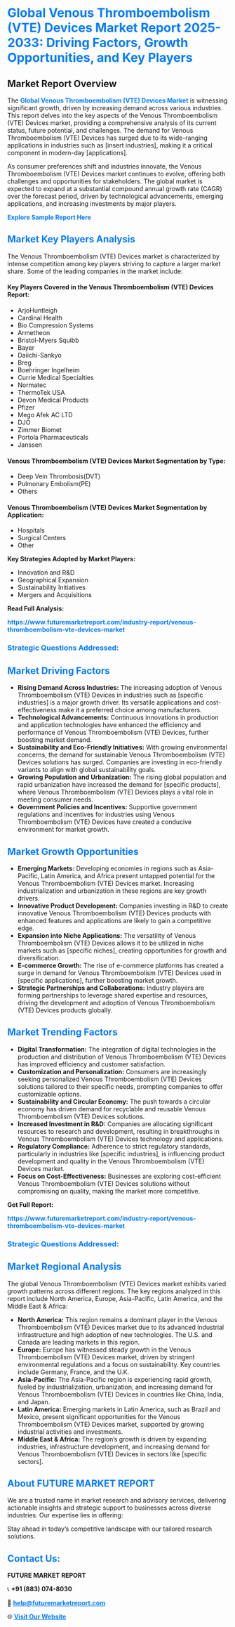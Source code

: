 <h1 style="color: #007BFF;">Global Venous Thromboembolism (VTE) Devices Market Report 2025-2033: Driving Factors, Growth Opportunities, and Key Players</h1>

<section id="overview">
<h2>Market Report Overview</h2>
<p>The <a href="https://www.futuremarketreport.com/industry-report/venous-thromboembolism-vte-devices-market" style="color: #007BFF; text-decoration: none;"><strong>Global Venous Thromboembolism (VTE) Devices Market</strong></a> is witnessing significant growth, driven by increasing demand across various industries. This report delves into the key aspects of the Venous Thromboembolism (VTE) Devices market, providing a comprehensive analysis of its current status, future potential, and challenges. The demand for Venous Thromboembolism (VTE) Devices has surged due to its wide-ranging applications in industries such as [insert industries], making it a critical component in modern-day [applications].</p>
<p>As consumer preferences shift and industries innovate, the Venous Thromboembolism (VTE) Devices market continues to evolve, offering both challenges and opportunities for stakeholders. The global market is expected to expand at a substantial compound annual growth rate (CAGR) over the forecast period, driven by technological advancements, emerging applications, and increasing investments by major players.</p>
</section>

<section id="overview">
<p><a href="https://www.futuremarketreport.com/request-sample/reportId=77883" style="color: #007BFF; text-decoration: none;"><strong>Explore Sample Report Here</strong></a></p>
</section>

<section id="key-players">
<h2 style="color: #007BFF;">Market Key Players Analysis</h2>
<p>The Venous Thromboembolism (VTE) Devices market is characterized by intense competition among key players striving to capture a larger market share. Some of the leading companies in the market include:</p>
<h4>Key Players Covered in the Venous Thromboembolism (VTE) Devices Report:</h4>
<ul><li>ArjoHuntleigh</li><li>Cardinal Health</li><li>Bio Compression Systems</li><li>Armetheon</li><li>Bristol-Myers Squibb</li><li>Bayer</li><li>Daiichi-Sankyo</li><li>Breg</li><li>Boehringer Ingelheim</li><li>Currie Medical Specialties</li><li>Normatec</li><li>ThermoTek USA</li><li>Devon Medical Products</li><li>Pfizer</li><li>Mego Afek AC LTD</li><li>DJO</li><li>Zimmer Biomet</li><li>Portola Pharmaceuticals</li><li>Janssen</li></ul>
<h4>Venous Thromboembolism (VTE) Devices Market Segmentation by Type:</h4>
<ul><li>Deep Vein Thrombosis(DVT)</li><li>Pulmonary Embolism(PE)</li><li>Others</li></ul>

<h4>Venous Thromboembolism (VTE) Devices Market Segmentation by Application:</h4>
<ul><li>Hospitals</li><li>Surgical Centers</li><li>Other</li></ul>
<p><strong>Key Strategies Adopted by Market Players:</strong></p>
<ul>
<li>Innovation and R&D</li>
<li>Geographical Expansion</li>
<li>Sustainability Initiatives</li>
<li>Mergers and Acquisitions</li>
</ul>
</section>

<section>
<p><strong>Read Full Analysis: </strong></p><a href="https://www.futuremarketreport.com/industry-report/venous-thromboembolism-vte-devices-market" style="color: #007BFF; text-decoration: none;"><strong>https://www.futuremarketreport.com/industry-report/venous-thromboembolism-vte-devices-market</strong></a>
<h3 style="color: #007BFF;">Strategic Questions Addressed:</h3>
</section>

<section id="driving-factors">
<h2 style="color: #007BFF;">Market Driving Factors</h2>
<ul>
<li><strong>Rising Demand Across Industries:</strong> The increasing adoption of Venous Thromboembolism (VTE) Devices in industries such as [specific industries] is a major growth driver. Its versatile applications and cost-effectiveness make it a preferred choice among manufacturers.</li>
<li><strong>Technological Advancements:</strong> Continuous innovations in production and application technologies have enhanced the efficiency and performance of Venous Thromboembolism (VTE) Devices, further boosting market demand.</li>
<li><strong>Sustainability and Eco-Friendly Initiatives:</strong> With growing environmental concerns, the demand for sustainable Venous Thromboembolism (VTE) Devices solutions has surged. Companies are investing in eco-friendly variants to align with global sustainability goals.</li>
<li><strong>Growing Population and Urbanization:</strong> The rising global population and rapid urbanization have increased the demand for [specific products], where Venous Thromboembolism (VTE) Devices plays a vital role in meeting consumer needs.</li>
<li><strong>Government Policies and Incentives:</strong> Supportive government regulations and incentives for industries using Venous Thromboembolism (VTE) Devices have created a conducive environment for market growth.</li>
</ul>
</section>

<section id="growth-opportunities">
<h2 style="color: #007BFF;">Market Growth Opportunities</h2>
<ul>
<li><strong>Emerging Markets:</strong> Developing economies in regions such as Asia-Pacific, Latin America, and Africa present untapped potential for the Venous Thromboembolism (VTE) Devices market. Increasing industrialization and urbanization in these regions are key growth drivers.</li>
<li><strong>Innovative Product Development:</strong> Companies investing in R&D to create innovative Venous Thromboembolism (VTE) Devices products with enhanced features and applications are likely to gain a competitive edge.</li>
<li><strong>Expansion into Niche Applications:</strong> The versatility of Venous Thromboembolism (VTE) Devices allows it to be utilized in niche markets such as [specific niches], creating opportunities for growth and diversification.</li>
<li><strong>E-commerce Growth:</strong> The rise of e-commerce platforms has created a surge in demand for Venous Thromboembolism (VTE) Devices used in [specific applications], further boosting market growth.</li>
<li><strong>Strategic Partnerships and Collaborations:</strong> Industry players are forming partnerships to leverage shared expertise and resources, driving the development and adoption of Venous Thromboembolism (VTE) Devices products globally.</li>
</ul>
</section>

<section id="trending-factors">
<h2 style="color: #007BFF;">Market Trending Factors</h2>
<ul>
<li><strong>Digital Transformation:</strong> The integration of digital technologies in the production and distribution of Venous Thromboembolism (VTE) Devices has improved efficiency and customer satisfaction.</li>
<li><strong>Customization and Personalization:</strong> Consumers are increasingly seeking personalized Venous Thromboembolism (VTE) Devices solutions tailored to their specific needs, prompting companies to offer customizable options.</li>
<li><strong>Sustainability and Circular Economy:</strong> The push towards a circular economy has driven demand for recyclable and reusable Venous Thromboembolism (VTE) Devices solutions.</li>
<li><strong>Increased Investment in R&D:</strong> Companies are allocating significant resources to research and development, resulting in breakthroughs in Venous Thromboembolism (VTE) Devices technology and applications.</li>
<li><strong>Regulatory Compliance:</strong> Adherence to strict regulatory standards, particularly in industries like [specific industries], is influencing product development and quality in the Venous Thromboembolism (VTE) Devices market.</li>
<li><strong>Focus on Cost-Effectiveness:</strong> Businesses are exploring cost-efficient Venous Thromboembolism (VTE) Devices solutions without compromising on quality, making the market more competitive.</li>
</ul>
</section>

<section>
<p><strong>Get Full Report: </strong></p><a href="https://www.futuremarketreport.com/industry-report/venous-thromboembolism-vte-devices-market" style="color: #007BFF; text-decoration: none;"><strong>https://www.futuremarketreport.com/industry-report/venous-thromboembolism-vte-devices-market</strong></a>
<h3 style="color: #007BFF;">Strategic Questions Addressed:</h3>
</section>


<section id="regional-analysis">
<h2 style="color: #007BFF;">Market Regional Analysis</h2>
<p>The global Venous Thromboembolism (VTE) Devices market exhibits varied growth patterns across different regions. The key regions analyzed in this report include North America, Europe, Asia-Pacific, Latin America, and the Middle East & Africa:</p>
<ul>
<li><strong>North America:</strong> This region remains a dominant player in the Venous Thromboembolism (VTE) Devices market due to its advanced industrial infrastructure and high adoption of new technologies. The U.S. and Canada are leading markets in this region.</li>
<li><strong>Europe:</strong> Europe has witnessed steady growth in the Venous Thromboembolism (VTE) Devices market, driven by stringent environmental regulations and a focus on sustainability. Key countries include Germany, France, and the U.K.</li>
<li><strong>Asia-Pacific:</strong> The Asia-Pacific region is experiencing rapid growth, fueled by industrialization, urbanization, and increasing demand for Venous Thromboembolism (VTE) Devices in countries like China, India, and Japan.</li>
<li><strong>Latin America:</strong> Emerging markets in Latin America, such as Brazil and Mexico, present significant opportunities for the Venous Thromboembolism (VTE) Devices market, supported by growing industrial activities and investments.</li>
<li><strong>Middle East & Africa:</strong> The region’s growth is driven by expanding industries, infrastructure development, and increasing demand for Venous Thromboembolism (VTE) Devices in sectors like [specific sectors].</li>
</ul>
</section>

<footer>
<h2 style="color: #007BFF;">About FUTURE MARKET REPORT</h2>
<p>We are a trusted name in market research and advisory services, delivering actionable insights and strategic support to businesses across diverse industries. Our expertise lies in offering:</p>

<p>Stay ahead in today’s competitive landscape with our tailored research solutions.</p>

<h2 style="color: #007BFF;">Contact Us:</h2>
<p><strong>FUTURE MARKET REPORT</strong></p>
<p>📞 <strong>+91 (883) 074-8030</strong></p>
<p>📧 <strong><a href="mailto:help@futuremarketreport.com" style="color: #007BFF;">help@futuremarketreport.com</a></strong></p>
<p>🌐 <strong><a href="https://www.futuremarketreport.com/" style="color: #007BFF;">Visit Our Website</a></strong></p>
</footer>